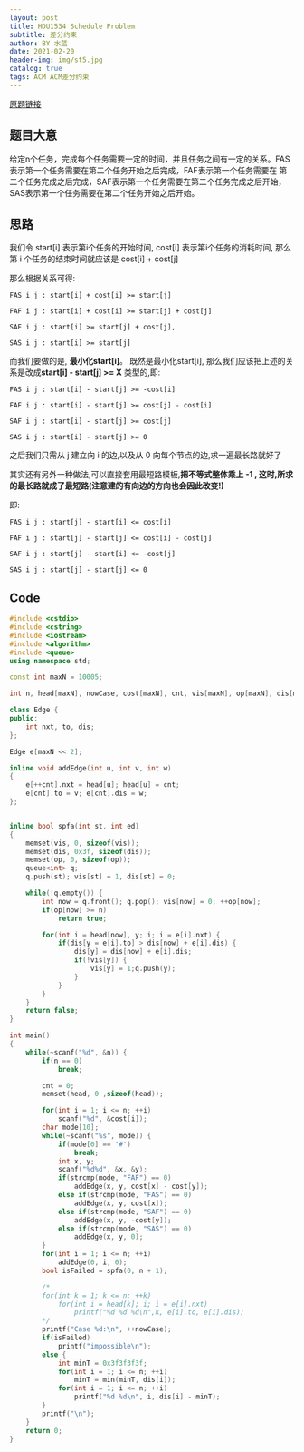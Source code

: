 ```yaml
---
layout: post
title: HDU1534 Schedule Problem
subtitle: 差分约束
author: BY 水蓝
date: 2021-02-20
header-img: img/st5.jpg
catalog: true
tags: ACM ACM差分约束 
---
```


[原题链接](http://acm.hdu.edu.cn/showproblem.php?pid=1534)

## 题目大意
给定n个任务，完成每个任务需要一定的时间，并且任务之间有一定的关系。FAS表示第一个任务需要在第二个任务开始之后完成，FAF表示第一个任务需要在
第二个任务完成之后完成，SAF表示第一个任务需要在第二个任务完成之后开始，SAS表示第一个任务需要在第二个任务开始之后开始。



## 思路
我们令 start[i] 表示第i个任务的开始时间, cost[i] 表示第i个任务的消耗时间, 那么第 i 个任务的结束时间就应该是 cost[i] + cost[j]

那么根据关系可得:
```
FAS i j : start[i] + cost[i] >= start[j]

FAF i j : start[i] + cost[i] >= start[j] + cost[j]

SAF i j : start[i] >= start[j] + cost[j],

SAS i j : start[i] >= start[j]
```
而我们要做的是, **最小化start[i]**。
既然是最小化start[i], 那么我们应该把上述的关系是改成**start[i] - start[j] >= X** 类型的,即:
```
FAS i j : start[i] - start[j] >= -cost[i]

FAF i j : start[i] - start[j] >= cost[j] - cost[i]

SAF i j : start[i] - start[j] >= cost[j]

SAS i j : start[i] - start[j] >= 0
```
之后我们只需从 j 建立向 i 的边,以及从 0 向每个节点的边,求一遍最长路就好了

其实还有另外一种做法,可以直接套用最短路模板,**把不等式整体乘上 -1 , 这时,所求的最长路就成了最短路(注意建的有向边的方向也会因此改变!)**

即:
```
FAS i j : start[j] - start[i] <= cost[i]

FAF i j : start[j] - start[j] <= cost[i] - cost[j]

SAF i j : start[j] - start[i] <= -cost[j]

SAS i j : start[j] - start[j] <= 0
```
## Code
```cpp
#include <cstdio>
#include <cstring>
#include <iostream>
#include <algorithm>
#include <queue>
using namespace std;

const int maxN = 10005;

int n, head[maxN], nowCase, cost[maxN], cnt, vis[maxN], op[maxN], dis[maxN];

class Edge {
public:
    int nxt, to, dis;
};

Edge e[maxN << 2];

inline void addEdge(int u, int v, int w)
{
    e[++cnt].nxt = head[u]; head[u] = cnt;
    e[cnt].to = v; e[cnt].dis = w;
};


inline bool spfa(int st, int ed)
{
    memset(vis, 0, sizeof(vis));
    memset(dis, 0x3f, sizeof(dis));
    memset(op, 0, sizeof(op));
    queue<int> q;
    q.push(st); vis[st] = 1, dis[st] = 0;

    while(!q.empty()) {
        int now = q.front(); q.pop(); vis[now] = 0; ++op[now];
        if(op[now] >= n)
            return true;

        for(int i = head[now], y; i; i = e[i].nxt) {
            if(dis[y = e[i].to] > dis[now] + e[i].dis) {
                dis[y] = dis[now] + e[i].dis;
                if(!vis[y]) {
                    vis[y] = 1;q.push(y);
                }
            }
        }
    }
    return false;
}

int main()
{
    while(~scanf("%d", &n)) {
        if(n == 0)
            break;

        cnt = 0;
        memset(head, 0 ,sizeof(head));

        for(int i = 1; i <= n; ++i)
            scanf("%d", &cost[i]);
        char mode[10];
        while(~scanf("%s", mode)) {
            if(mode[0] == '#')
                break;
            int x, y;
            scanf("%d%d", &x, &y);
            if(strcmp(mode, "FAF") == 0)
                addEdge(x, y, cost[x] - cost[y]);
            else if(strcmp(mode, "FAS") == 0)
                addEdge(x, y, cost[x]);
            else if(strcmp(mode, "SAF") == 0)
                addEdge(x, y, -cost[y]);
            else if(strcmp(mode, "SAS") == 0)
                addEdge(x, y, 0);
        }
        for(int i = 1; i <= n; ++i)
            addEdge(0, i, 0);
        bool isFailed = spfa(0, n + 1);

        /*
        for(int k = 1; k <= n; ++k)
            for(int i = head[k]; i; i = e[i].nxt)
                printf("%d %d %d\n",k, e[i].to, e[i].dis);
        */
        printf("Case %d:\n", ++nowCase);
        if(isFailed)
            printf("impossible\n");
        else {
            int minT = 0x3f3f3f3f;
            for(int i = 1; i <= n; ++i)
                minT = min(minT, dis[i]);
            for(int i = 1; i <= n; ++i)
                printf("%d %d\n", i, dis[i] - minT);
        }
        printf("\n");
    }
    return 0;
}
```
